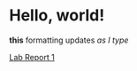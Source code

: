 # Hello, world!

**this** formatting updates _as I type_ 

[Lab Report 1](https://ucsdjonghun.github.io/CSE15L_Labreports-fa22/)
